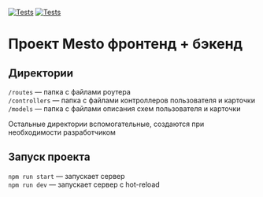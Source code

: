 [![Tests](https://github.com/mczoom/express-mesto-gha/actions/workflows/tests-13-sprint.yml/badge.svg)](https://github.com/mczoom/express-mesto-gha/actions/workflows/tests-13-sprint.yml) [![Tests](https://github.com/mczoom/express-mesto-gha/actions/workflows/tests-14-sprint.yml/badge.svg)](https://github.com/mczoom/express-mesto-gha/actions/workflows/tests-14-sprint.yml)
# Проект Mesto фронтенд + бэкенд


## Директории

`/routes` — папка с файлами роутера  
`/controllers` — папка с файлами контроллеров пользователя и карточки   
`/models` — папка с файлами описания схем пользователя и карточки  
  
Остальные директории вспомогательные, создаются при необходимости разработчиком

## Запуск проекта

`npm run start` — запускает сервер   
`npm run dev` — запускает сервер с hot-reload
